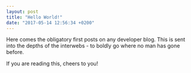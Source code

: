 ```yaml
---
layout: post
title: "Hello World!"
date: "2017-05-14 12:56:34 +0200"
---
```


Here comes the obligatory first posts on any developer blog. This is sent into the depths of the interwebs - to boldly go where no man has gone before.

If you are reading this, cheers to you!